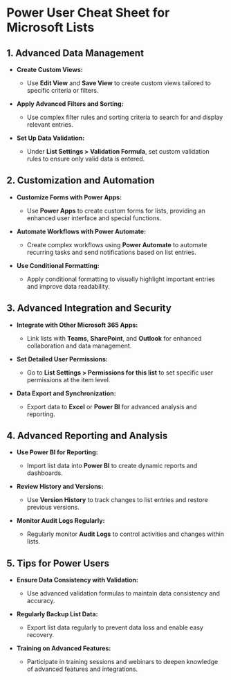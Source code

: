 # Power User Cheat Sheet for Microsoft Lists



## 1. Advanced Data Management

- **Create Custom Views:**
  - Use **Edit View** and **Save View** to create custom views tailored to specific criteria or filters.

- **Apply Advanced Filters and Sorting:**
  - Use complex filter rules and sorting criteria to search for and display relevant entries.

- **Set Up Data Validation:**
  - Under **List Settings > Validation Formula**, set custom validation rules to ensure only valid data is entered.

## 2. Customization and Automation

- **Customize Forms with Power Apps:**
  - Use **Power Apps** to create custom forms for lists, providing an enhanced user interface and special functions.

- **Automate Workflows with Power Automate:**
  - Create complex workflows using **Power Automate** to automate recurring tasks and send notifications based on list entries.

- **Use Conditional Formatting:**
  - Apply conditional formatting to visually highlight important entries and improve data readability.

## 3. Advanced Integration and Security

- **Integrate with Other Microsoft 365 Apps:**
  - Link lists with **Teams**, **SharePoint**, and **Outlook** for enhanced collaboration and data management.

- **Set Detailed User Permissions:**
  - Go to **List Settings > Permissions for this list** to set specific user permissions at the item level.

- **Data Export and Synchronization:**
  - Export data to **Excel** or **Power BI** for advanced analysis and reporting.

## 4. Advanced Reporting and Analysis

- **Use Power BI for Reporting:**
  - Import list data into **Power BI** to create dynamic reports and dashboards.

- **Review History and Versions:**
  - Use **Version History** to track changes to list entries and restore previous versions.

- **Monitor Audit Logs Regularly:**
  - Regularly monitor **Audit Logs** to control activities and changes within lists.

## 5. Tips for Power Users

- **Ensure Data Consistency with Validation:**
  - Use advanced validation formulas to maintain data consistency and accuracy.

- **Regularly Backup List Data:**
  - Export list data regularly to prevent data loss and enable easy recovery.

- **Training on Advanced Features:**
  - Participate in training sessions and webinars to deepen knowledge of advanced features and integrations.
